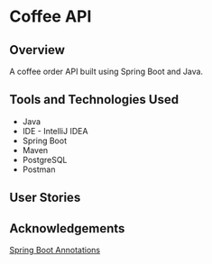 # Coffee API
## Overview
A coffee order API built using Spring Boot and Java. 

## Tools and Technologies Used
* Java
* IDE - IntelliJ IDEA
* Spring Boot
* Maven
* PostgreSQL
* Postman  

## User Stories


## Acknowledgements
[Spring Boot Annotations](https://www.baeldung.com/spring-boot-annotations)






